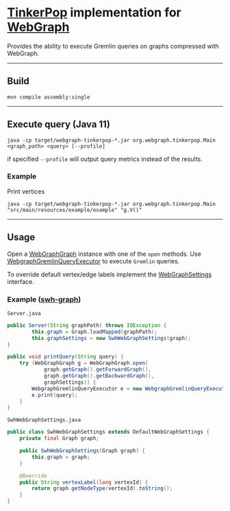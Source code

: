 # [TinkerPop](https://tinkerpop.apache.org/) implementation for [WebGraph](https://webgraph.di.unimi.it/)
Provides the ability to execute Gremlin queries on graphs compressed with WebGraph.
________
## Build

```shell
mvn compile assembly:single
```
________________
## Execute query (Java 11)

```shell
java -cp target/webgraph-tinkerpop-*.jar org.webgraph.tinkerpop.Main <graph_path> <query> [--profile]
```

if specified `--profile` will output query metrics instead of the results.

### Example

Print vertices

```shell
java -cp target/webgraph-tinkerpop-*.jar org.webgraph.tinkerpop.Main "src/main/resources/example/example" "g.V()" 
```

___

## Usage

Open
a [WebGraphGraph](https://github.com/andrey-star/webgraph-tinkerpop/blob/master/src/main/java/org/webgraph/tinkerpop/structure/WebGraphGraph.java)
instance with one of the `open` methods.
Use [WebgraphGremlinQueryExecutor](https://github.com/andrey-star/webgraph-tinkerpop/blob/master/src/main/java/org/webgraph/tinkerpop/WebgraphGremlinQueryExecutor.java)
to execute `Gremlin` queries.

To override default vertex/edge labels implement
the [WebGraphSettings](https://github.com/andrey-star/webgraph-tinkerpop/blob/master/src/main/java/org/webgraph/tinkerpop/structure/settings/WebGraphSettings.java)
interface.

### Example ([swh-graph](https://docs.softwareheritage.org/devel/swh-graph/))

`Server.java`

```java
public Server(String graphPath) throws IOException {
        this.graph = Graph.loadMapped(graphPath);
        this.graphSettings = new SwhWebGraphSettings(graph);
}

public void printQuery(String query) {
    try (WebGraphGraph g = WebGraphGraph.open(
            graph.getGraph().getForwardGraph(),
            graph.getGraph().getBackwardGraph(),
            graphSettings)) {
        WebgraphGremlinQueryExecutor e = new WebgraphGremlinQueryExecutor(g);
        e.print(query);
    }
}
```

`SwhWebGraphSettings.java`

```java
public class SwhWebGraphSettings extends DefaultWebGraphSettings {
    private final Graph graph;

    public SwhWebGraphSettings(Graph graph) {
        this.graph = graph;
    }

    @Override
    public String vertexLabel(long vertexId) {
        return graph.getNodeType(vertexId).toString();
    }
}
```
